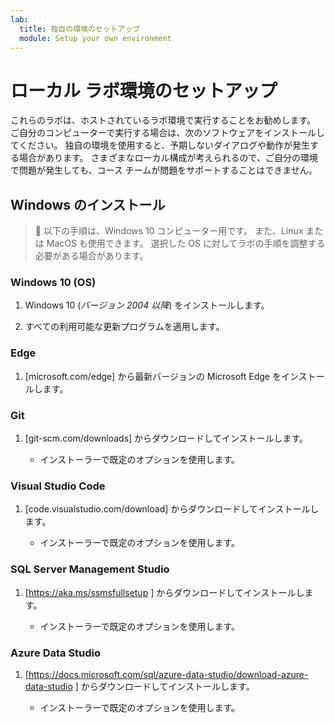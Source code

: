 ```yaml
---
lab:
  title: 独自の環境のセットアップ
  module: Setup your own environment
---
```


# ローカル ラボ環境のセットアップ

これらのラボは、ホストされているラボ環境で実行することをお勧めします。 ご自分のコンピューターで実行する場合は、次のソフトウェアをインストールしてください。 独自の環境を使用すると、予期しないダイアログや動作が発生する場合があります。 さまざまなローカル構成が考えられるので、ご自分の環境で問題が発生しても、コース チームが問題をサポートすることはできません。

## Windows のインストール

> &#128221; 以下の手順は、Windows 10 コンピューター用です。 また、Linux または MacOS も使用できます。 選択した OS に対してラボの手順を調整する必要がある場合があります。

### Windows 10 (OS)

1. Windows 10 (*バージョン 2004 以降*) をインストールします。

1. すべての利用可能な更新プログラムを適用します。

### Edge

1. [microsoft.com/edge] から最新バージョンの Microsoft Edge をインストールします。

### Git

1. [git-scm.com/downloads] からダウンロードしてインストールします。

    - インストーラーで既定のオプションを使用します。

### Visual Studio Code

1. [code.visualstudio.com/download] からダウンロードしてインストールします。

    - インストーラーで既定のオプションを使用します。

### SQL Server Management Studio

1. [https://aka.ms/ssmsfullsetup ] からダウンロードしてインストールします。

    - インストーラーで既定のオプションを使用します。

### Azure Data Studio

1. [https://docs.microsoft.com/sql/azure-data-studio/download-azure-data-studio ] からダウンロードしてインストールします。

    - インストーラーで既定のオプションを使用します。
